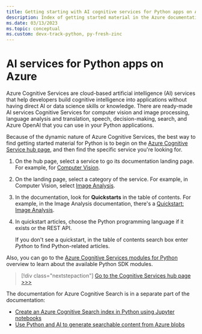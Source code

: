 ```yaml
---
title: Getting starting with AI cognitive services for Python apps on Azure
description: Index of getting started material in the Azure documentation for AI cognitive services for Python apps.
ms.date: 03/13/2023
ms.topic: conceptual
ms.custom: devx-track-python, py-fresh-zinc
---
```


# AI services for Python apps on Azure

Azure Cognitive Services are cloud-based artificial intelligence (AI) services that help developers build cognitive intelligence into applications without having direct AI or data science skills or knowledge. There are ready-made AI services Cognitive Services for computer vision and image processing, language analysis and translation, speech, decision-making, search, and Azure OpenAI that you can use in your Python applications.

Because of the dynamic nature of Azure Cognitive Services, the best way to find getting started material for Python is to begin on the [Azure Cognitive Service hub page](/azure/cognitive-services/), and then find the specific service you're looking for.

1. On the hub page, select a service to go its documentation landing page. For example, for [Computer Vision](/azure/cognitive-services/computer-vision/).

1. On the landing page, select a category of the service. For example, in Computer Vision, select [Image Analysis](/azure/cognitive-services/computer-vision/overview-image-analysis).

1. In the documentation, look for **Quickstarts** in the table of contents. For example, in the Image Analysis documentation, there's a [Quickstart: Image Analysis](/azure/cognitive-services/computer-vision/quickstarts-sdk/image-analysis-client-library-40).

1. In quickstart articles, choose the Python programming language if it exists or the REST API.

    If you don't see a quickstart, in the table of contents search box enter *Python* to find Python-related articles.

Also, you can go to the [Azure Cognitive Services modules for Python](/python/api/overview/azure/cognitive-services) overview to learn about the available Python SDK modules.

> [!div class="nextstepaction"]
> [Go to the Cognitive Services hub page >>>](/azure/cognitive-services/)

The documentation for Azure Cognitive Search is in a separate part of the documentation:

- [Create an Azure Cognitive Search index in Python using Jupyter notebooks](/azure/search/search-get-started-python)
- [Use Python and AI to generate searchable content from Azure blobs](/azure/search/cognitive-search-tutorial-blob-python)
